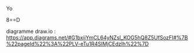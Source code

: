Yo

8==D

diagramme draw.io : https://app.diagrams.net/#G1bxijYmCL64yNZsI_KOG5hQ8Z5UfSozFl#%7B%22pageId%22%3A%22PLV-eTu1R4SIMjCEdzlh%22%7D


